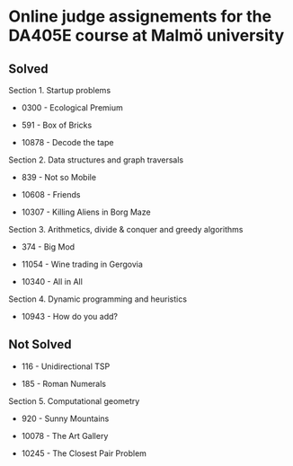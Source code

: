 # Online judge assignements for the DA405E course at Malmö university
## Solved 
Section 1. Startup problems

- 0300 - Ecological Premium

- 591 - Box of Bricks

- 10878 - Decode the tape

Section 2. Data structures and graph traversals

- 839 - Not so Mobile

- 10608 - Friends

- 10307 - Killing Aliens in Borg Maze

Section 3. Arithmetics, divide & conquer and greedy algorithms

- 374 - Big Mod

- 11054 - Wine trading in Gergovia

- 10340 - All in All

Section 4. Dynamic programming and heuristics

- 10943 - How do you add?
## Not Solved 

- 116 - Unidirectional TSP

- 185 - Roman Numerals

Section 5. Computational geometry

- 920 - Sunny Mountains

- 10078 - The Art Gallery

- 10245 - The Closest Pair Problem
